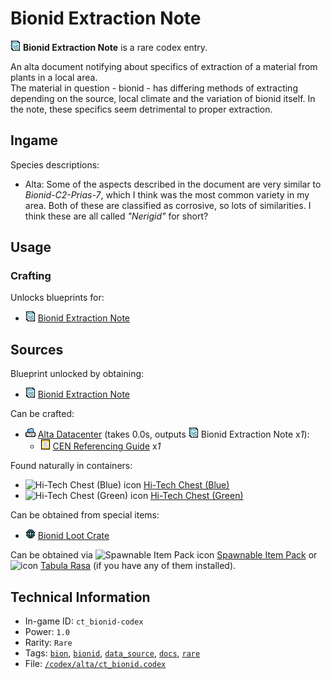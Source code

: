 # Bionid Extraction Note

<img src="https://raw.githubusercontent.com/Ceterai/Enternia/main/codex/alta/paper/bionid.png" alt="Bionid Extraction Note icon" loading="lazy" width="auto" height="16px"/> **Bionid Extraction Note** is a rare codex entry.

An alta document notifying about specifics of extraction of a material from plants in a local area.  
The material in question - bionid - has differing methods of extracting depending on the source, local climate and the variation of bionid itself. In the note, these specifics seem detrimental to proper extraction.

## Ingame

Species descriptions:

- Alta: Some of the aspects described in the document are very similar to _Bionid-C2-Prias-7_, which I think was the most common variety in my area. Both of these are classified as corrosive, so lots of similarities. I think these are all called _"Nerigid"_ for short?

## Usage

### Crafting

Unlocks blueprints for:

- <img src="https://raw.githubusercontent.com/Ceterai/Enternia/main/codex/alta/paper/bionid.png" alt="Bionid Extraction Note icon" loading="lazy" width="auto" height="16px"/> [Bionid Extraction Note](https://ceterai.github.io/MyEnternia/Wiki/BionidExtractionNote)

## Sources

Blueprint unlocked by obtaining:

- <img src="https://raw.githubusercontent.com/Ceterai/Enternia/main/codex/alta/paper/bionid.png" alt="Bionid Extraction Note icon" loading="lazy" width="auto" height="16px"/> [Bionid Extraction Note](https://ceterai.github.io/MyEnternia/Wiki/BionidExtractionNote)

Can be crafted:

- ![ ](https://raw.githubusercontent.com/Ceterai/Enternia/main/objects/alta/crafting/datacenter/icon.png) [Alta Datacenter](https://ceterai.github.io/MyEnternia/Wiki/AltaDatacenter) (takes 0.0s, outputs <img src="https://raw.githubusercontent.com/Ceterai/Enternia/main/codex/alta/paper/bionid.png" alt="Bionid Extraction Note icon" loading="lazy" width="auto" height="16px"/> Bionid Extraction Note x*1*):
  - <img src="https://raw.githubusercontent.com/Ceterai/Enternia/main/codex/alta/paper/title.png" alt="CEN Referencing Guide icon" loading="lazy" width="auto" height="16px"/> [CEN Referencing Guide](https://ceterai.github.io/MyEnternia/Wiki/CENReferencingGuide) x*1*

Found naturally in containers:

- <img src="https://starbounder.org/mediawiki/images/9/9f/Hi-Tech_Chest_%28Blue%29.png" alt="Hi-Tech Chest (Blue) icon" loading="lazy" width="12px" height="9px"/> [Hi-Tech Chest (Blue)](https://starbounder.org/Hi-Tech_Chest_(Blue))
- <img src="https://starbounder.org/mediawiki/images/8/88/Hi-Tech_Chest_%28Green%29.png" alt="Hi-Tech Chest (Green) icon" loading="lazy" width="12px" height="9px"/> [Hi-Tech Chest (Green)](https://starbounder.org/Hi-Tech_Chest_(Green))

Can be obtained from special items:

- <img src="https://raw.githubusercontent.com/Ceterai/Enternia/main/items/active/alta/loot/biome/ct_bionid_loot.png" alt="Bionid Loot Crate icon" loading="lazy" width="auto" height="16px"/> [Bionid Loot Crate](https://ceterai.github.io/MyEnternia/Wiki/BionidLootCrate)

Can be obtained via <img src="https://raw.githubusercontent.com/Silverfeelin/Starbound-SpawnableItemPack/master/interface/sip/iconSmall.png" alt="Spawnable Item Pack icon" width="18" height="14"/> [Spawnable Item Pack](https://steamcommunity.com/sharedfiles/filedetails/?id=733665104) or <img src="https://steamuserimages-a.akamaihd.net/ugc/263843960696222713/3EC9A7C005541F7D577EBCB8C5736B4EFC9973D6/" alt="icon" width="8" height="12"/> [Tabula Rasa](https://community.playstarbound.com/resources/the-tabula-rasa.3222/) (if you have any of them installed).

## Technical Information

- In-game ID: `ct_bionid-codex`
- Power: `1.0`
- Rarity: `Rare`
- Tags: [`bion`](https://ceterai.github.io/MyEnternia/Wiki/Tags/Bion), [`bionid`](https://ceterai.github.io/MyEnternia/Wiki/Tags/Bionid), [`data_source`](https://ceterai.github.io/MyEnternia/Wiki/Tags/DataSource), [`docs`](https://ceterai.github.io/MyEnternia/Wiki/Tags/Docs), [`rare`](https://ceterai.github.io/MyEnternia/Wiki/Tags/Rare)
- File: [`/codex/alta/ct_bionid.codex`](https://github.com/Ceterai/Enternia/blob/main/codex/alta/ct_bionid.codex)
